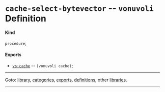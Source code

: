 

<a id='definition__vonuvoli__cache-select-bytevector'></a>

# `cache-select-bytevector` -- `vonuvoli` Definition


<a id='definition__vonuvoli__cache-select-bytevector__kind'></a>

#### Kind

`procedure`;


<a id='definition__vonuvoli__cache-select-bytevector__exports'></a>

#### Exports

 * [`vs:cache`](../../vonuvoli/exports/vs_3a_cache.md#export__vonuvoli__vs_3a_cache) -- `(vonuvoli cache)`;

----

Goto: [library](../../vonuvoli/_index.md#library__vonuvoli), [categories](../../vonuvoli/categories/_index.md#toc__vonuvoli__categories), [exports](../../vonuvoli/exports/_index.md#toc__vonuvoli__exports), [definitions](../../vonuvoli/definitions/_index.md#toc__vonuvoli__definitions), other [libraries](../../_libraries.md#toc__libraries).

----

